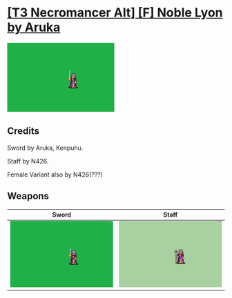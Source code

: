 # [\[T3 Necromancer Alt\] \[F\] Noble Lyon by Aruka](./)

<img src="./1.%20Sword/Sword_000.png" alt="[T3 Necromancer Alt] [F] Noble Lyon by Aruka standing" />

## Credits

Sword by Aruka, Kenpuhu. 

Staff by N426.

Female Variant also by N426(???)

## Weapons


|Sword |Staff |
|  :---: | :---: |
| <img alt="Sword animation" src="./1.%20Sword/Sword.gif" /> | <img alt="Staff animation" src="./7.%20Staff/Staff.gif" /> |
